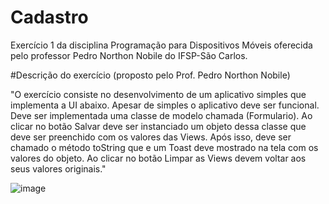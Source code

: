 # Cadastro 

Exercício 1 da disciplina Programação para Dispositivos Móveis oferecida pelo professor Pedro Northon Nobile do IFSP-São Carlos.

#Descrição do exercício (proposto pelo Prof. Pedro Northon Nobile)

"O exercício consiste no desenvolvimento de um aplicativo simples que implementa a UI abaixo. Apesar de simples o aplicativo deve ser funcional. Deve ser implementada uma classe de modelo chamada (Formulario). Ao clicar no botão Salvar deve ser instanciado um objeto dessa classe que deve ser preenchido com os valores das Views. Após isso, deve ser chamado o método toString que e um Toast deve mostrado na tela com os valores do objeto. Ao clicar no botão Limpar as Views devem voltar aos seus valores originais."

![image](https://user-images.githubusercontent.com/83030838/220233355-aa61ee6a-b35b-4529-90d2-6099de25c571.png)
